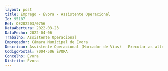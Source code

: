 ```yaml
--- 
layout: post
title: Emprego - Évora - Assistente Operacional
Id: 95187
Ref: OE202203/0756
DataAbertura: 2022-03-23
DataFecho: 2022-04-06
Trabalho: Assistente Operacional
Empregador: Câmara Municipal de Évora
Descricao: Assistente Operacional (Marcador de Vias)   Executar as alterações temporárias à circulação e estacionamento  instalar a sinalização rodoviária horizontal e vertical  proceder à reparação da sinalização vertical.
CodigoPostal: 7004-506 ÉVORA
Concelho: Évora
Distrito: Évora
--- 
```

